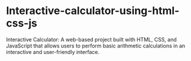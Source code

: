 # Interactive-calculator-using-html-css-js
Interactive Calculator: A web-based project built with HTML, CSS, and JavaScript that allows users to perform basic arithmetic calculations in an interactive and user-friendly interface.
